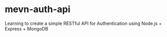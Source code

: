 # mevn-auth-api
Learning to create a simple RESTful API for Authentication using Node.js + Express + MongoDB
